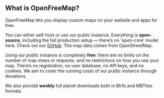 ## What is OpenFreeMap?

OpenFreeMap lets you display custom maps on your website and apps for free.

You can either self-host or use our public instance. Everything is **open-source**, including the full production setup — there’s no 'open-core' model here. Check out our [GitHub](https://github.com/hyperknot/openfreemap). The map data comes from OpenStreetMap.

Using our public instance is completely **free**: there are no limits on the number of map views or requests, and no restrictions on how you use your map. There’s no registration, no user database, no API keys, and no cookies. We aim to cover the running costs of our public instance through donations.

We also provide **weekly** full planet downloads both in Btrfs and MBTiles formats.
